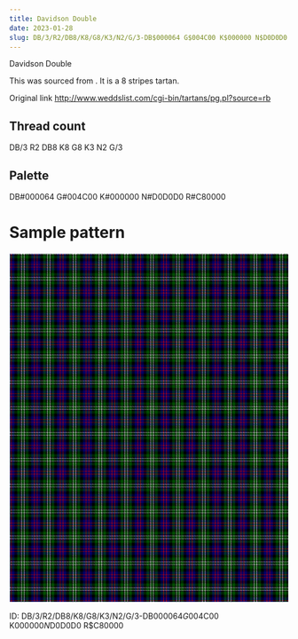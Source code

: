 ```yaml
---
title: Davidson Double
date: 2023-01-28
slug: DB/3/R2/DB8/K8/G8/K3/N2/G/3-DB$000064 G$004C00 K$000000 N$D0D0D0 R$C80000
---
```

Davidson Double

This was sourced from <no value>.  It is a 8 stripes tartan.

Original link http://www.weddslist.com/cgi-bin/tartans/pg.pl?source=rb

## Thread count
DB/3 R2 DB8 K8 G8 K3 N2 G/3

## Palette
DB#000064 G#004C00 K#000000 N#D0D0D0 R#C80000

# Sample pattern

![Tartan detail](tartan.png "DB/3 R2 DB8 K8 G8 K3 N2 G/3 tartan")

ID: DB/3/R2/DB8/K8/G8/K3/N2/G/3-DB$000064 G$004C00 K$000000 N$D0D0D0 R$C80000